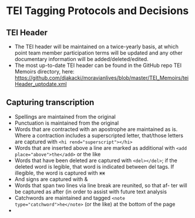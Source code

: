 # TEI Tagging Protocols and Decisions

## TEI Header
* The TEI header will be maintained on a twice-yearly basis, at which point team member participation terms will be updated and any other documentary information will be added/deleted/edited.
* The most up-to-date TEI header can be found in the GitHub repo TEI Memoirs directory, here: https://github.com/djakacki/moravianlives/blob/master/TEI_Memoirs/teiHeader_uptodate.xml 
## Capturing transcription
* Spellings are maintained from the original
* Punctuation is maintained from the original
* Words that are contracted with an apostrophe are maintained as is. Where a contraction includes a superscripted letter, that/those letters are captured with `<hi rend="superscript"></hi>`
* Words that are inserted above a line are marked as additional with `<add place="above">the</add>` or the like
* Words that have been deleted are captured with `<del></del>`; if the deleted word is legible, that word is indicated between del tags. If illegible, the word is captured with <del>xx</del>
* And signs are captured with &amp;
* Words that span two lines via line break are reunited, so that af- ter will be captured as after (in order to assist with future text analysis
* Catchwords are maintained and tagged `<note type="catchword">he</note>` (or the like) at the bottom of the page
* 
